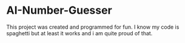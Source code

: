 # AI-Number-Guesser
This project was created and programmed for fun. I know my code is spaghetti but at least it works and i am quite proud of that.

